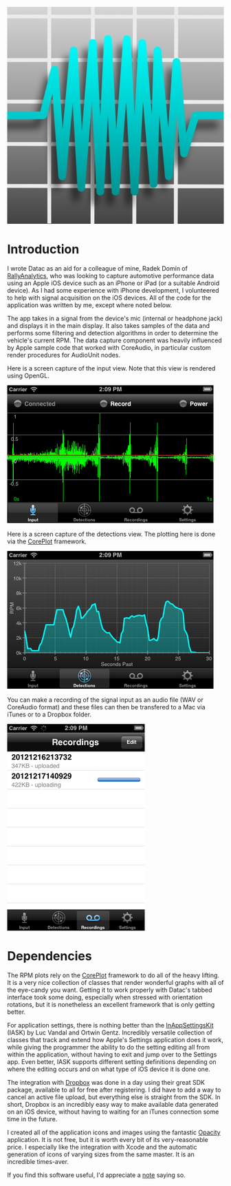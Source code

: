 ![Logo](Images/Icon-AppStore.jpg)

# Introduction

I wrote Datac as an aid for a colleague of mine, Radek Domín of [RallyAnalytics](http://rallyanalytics.com), who was
looking to capture automotive performance data using an Apple iOS device such as an iPhone or iPad (or a suitable
Android device). As I had some experience with iPhone development, I volunteered to help with signal acquisition on the
iOS devices. All of the code for the application was written by me, except where noted below.

The app takes in a signal from the device's mic (internal or headphone jack) and displays it in the main display. It
also takes samples of the data and performs some filtering and detection algorithms in order to determine the vehicle's
current RPM. The data capture component was heavily influenced by Apple sample code that worked with CoreAudio, in
particular custom render procedures for AudioUnit nodes.

Here is a screen capture of the input view. Note that this view is rendered using OpenGL.

![Input](Images/iTunes%20Connect/2%20iPhone%20-%20Input%20Landscape.png)

Here is a screen capture of the detections view. The plotting here is done via the
[CorePlot](http://code.google.com/p/core-plot/) framework.

![Detections](Images/iTunes%20Connect/4%20iPhone%20-%20Detections%20Landscape.png)

You can make a recording of the signal input as an audio file (WAV or CoreAudio format) and these files can then be
transfered to a Mac via iTunes or to a Dropbox folder.

![Recordings](Images/iTunes%20Connect/5%20iPhone%20-%20Recordings%20Portrait.png)

# Dependencies

The RPM plots rely on the [CorePlot](http://code.google.com/p/core-plot/) framework to do all of the heavy lifting. It
is a very nice collection of classes that render wonderful graphs with all of the eye-candy you want. Getting it to
work properly with Datac's tabbed interface took some doing, especially when stressed with orientation rotations, but
it is nonetheless an excellent framework that is only getting better.

For application settings, there is nothing better than the [InAppSettingsKit](http://www.inappsettingskit.com) (IASK)
by Luc Vandal and Ortwin Gentz. Incredibly versatile collection of classes that track and extend how Apple's Settings
application does it work, while giving the programmer the ability to do the setting editing all from within the
application, without having to exit and jump over to the Settings app. Even better, IASK supports different setting
definitions depending on where the editing occurs and on what type of iOS device it is done one.

The integration with [Dropbox](http://dropbox.com/developers) was done in a day using their great SDK package,
available to all for free after registering. I did have to add a way to cancel an active file upload, but everything
else is straight from the SDK. In short, Dropbox is an incredibly easy way to make available data generated on an iOS
device, without having to waiting for an iTunes connection some time in the future.

I created all of the application icons and images using the fantastic [Opacity](http://likethought.com/opacity/)
application. It is not free, but it is worth every bit of its very-reasonable price. I especially like the integration
with Xcode and the automatic generation of icons of varying sizes from the same master. It is an incredible times-aver.

If you find this software useful, I'd appreciate a [note](mailto:bradhowes@mac.com?subject=About%20Datac) saying so.
